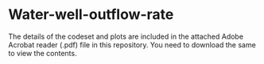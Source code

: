 # Water-well-outflow-rate

The details of the codeset and plots are included in the attached Adobe Acrobat reader (.pdf) file in this repository. 
You need to download the same to view the contents.
